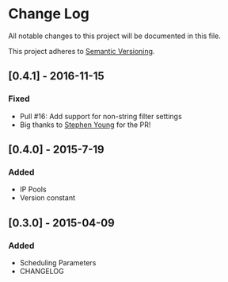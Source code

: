 # Change Log
All notable changes to this project will be documented in this file.

This project adheres to [Semantic Versioning](http://semver.org/).

## [0.4.1] - 2016-11-15
### Fixed
- Pull #16: Add support for non-string filter settings
- Big thanks to [Stephen Young](https://github.com/hownowstephen) for the PR!

## [0.4.0] - 2015-7-19
### Added
- IP Pools
- Version constant

## [0.3.0] - 2015-04-09
### Added
- Scheduling Parameters
- CHANGELOG
